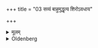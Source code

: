+++
title = "03 सव्यं बाहुमुद्धृत्य शिरोऽवधाय"

+++

<details><summary>मूलम्</summary>

सव्यं बाहुमुद्धृत्य शिरोऽवधाय दक्षिणेँ से प्रतिष्ठापयति सव्यं कक्षमन्ववलम्बं भवत्येवं प्राचीनावीती भवति ३
</details>

<details><summary>Oldenberg</summary>

3. Raising his left arm, putting the head into (the upavīta), he suspends it over his right shoulder, so that it hangs down on his left side: thus he becomes prācīnāvītin.
</details>
